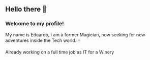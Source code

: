 ## Hello there 👋
### Welcome to my profile! 
 My name is Eduardo, i am a former Magician, now seeking for new adventures
 inside the Tech world. 🃏

 Already working on a full time job as IT for a Winery

<!--
**EduardoG0202/EduardoG0202** is a ✨ _special_ ✨ repository because its `README.md` (this file) appears on your GitHub profile.

Here are some ideas to get you started:

- 🔭 I’m currently working on ...
- 🌱 I’m currently learning ...
- 👯 I’m looking to collaborate on ...
- 🤔 I’m looking for help with ...
- 💬 Ask me about ...
- 📫 How to reach me: ...
- 😄 Pronouns: ...
- ⚡ Fun fact: ...
-->
